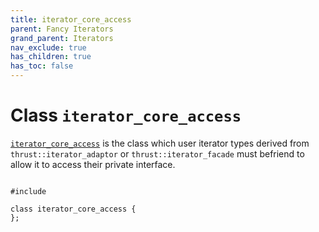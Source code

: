 ```yaml
---
title: iterator_core_access
parent: Fancy Iterators
grand_parent: Iterators
nav_exclude: true
has_children: true
has_toc: false
---
```


# Class `iterator_core_access`

<code><a href="/api/classes/classiterator__core__access.html">iterator&#95;core&#95;access</a></code> is the class which user iterator types derived from <code>thrust::iterator&#95;adaptor</code> or <code>thrust::iterator&#95;facade</code> must befriend to allow it to access their private interface. 

<code class="doxybook">
<span>#include <thrust/iterator/iterator_facade.h></span><br>
<span>class iterator&#95;core&#95;access {</span>
<span>};</span>
</code>


